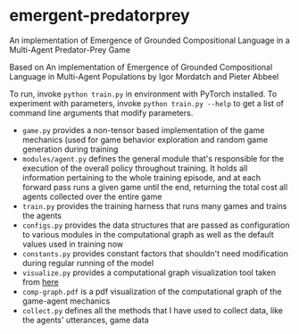 # emergent-predatorprey
An implementation of Emergence of Grounded Compositional Language in a Multi-Agent Predator-Prey Game

Based on An implementation of Emergence of Grounded Compositional Language in Multi-Agent Populations by Igor Mordatch and Pieter Abbeel

To run, invoke `python train.py` in environment with PyTorch installed. To experiment with parameters, invoke `python train.py --help` to get a list of command line arguments that modify parameters.

* `game.py` provides a non-tensor based implementation of the game mechanics (used for game behavior exploration and random game generation during training
* `modules/agent.py` defines the general module that's responsible for the execution of the overall policy throughout training. It holds all information pertaining to the whole training episode, and at each forward pass runs a given game until the end, returning the total cost all agents collected over the entire game
* `train.py` provides the training harness that runs many games and trains the agents
* `configs.py` provides the data structures that are passed as configuration to various modules in the computational graph as well as the default values used in training now
* `constants.py` provides constant factors that shouldn't need modification during regular running of the model
* `visualize.py` provides a computational graph visualization tool taken from [here](https://github.com/szagoruyko/functional-zoo/blob/master/visualize.py)
* `comp-graph.pdf` is a pdf visualization of the computational graph of the game-agent mechanics
* `collect.py` defines all the methods that I have used to collect data, like the agents' utterances, game data